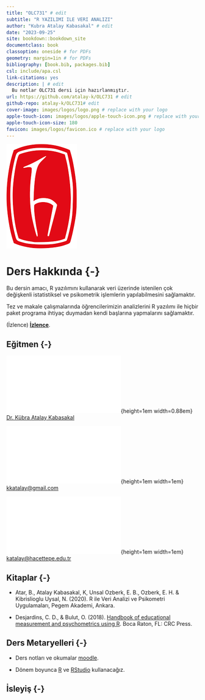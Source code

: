 ```yaml
--- 
title: "OLC731" # edit
subtitle: "R YAZILIMI ILE VERI ANALIZI" 
author: "Kubra Atalay Kabasakal" # edit
date: "2023-09-25"
site: bookdown::bookdown_site
documentclass: book
classoption: oneside # for PDFs
geometry: margin=1in # for PDFs
bibliography: [book.bib, packages.bib]
csl: include/apa.csl
link-citations: yes
description: | # edit
  Bu notlar OLC731 dersi için hazırlanmıştır.
url: https://github.com/atalay-k/OLC731 # edit
github-repo: atalay-k/OLC731# edit
cover-image: images/logos/logo.png # replace with your logo
apple-touch-icon: images/logos/apple-touch-icon.png # replace with your logo
apple-touch-icon-size: 180
favicon: images/logos/favicon.ico # replace with your logo
---
```





<div class="small_right"><img src="images/logos/logo.png" 
     alt="ADS Hex Logo" /></div>





# Ders Hakkında {-}

Bu dersin amacı, R yazılımını kullanarak veri üzerinde istenilen çok değişkenli istatistiksel ve psikometrik işlemlerin yapılabilmesini sağlamaktır.

Tez ve makale çalışmalarında öğrencilerimizin analizlerini R yazılımı ile hiçbir paket programa ihtiyaç duymadan kendi başlarına yapmalarını sağlamaktır.

(İzlence) [**İzlence**](https://akts.hacettepe.edu.tr/ders_detay.php?ders_ref=DRSTNM_0000000000000000000018497&ders_kod=OLC731&zs_link=2&prg_kod=21134&submenuheader=2).

## Eğitmen {-}

![](index_files/figure-latex/fa-icon-b6db0f254c80bc493dbb13c250115ecc.pdf){height=1em width=0.88em} [Dr. Kübra Atalay Kabasakal](https://avesis.hacettepe.edu.tr/katalay)

![](index_files/figure-latex/fa-icon-f768fe0dd920858851ba0f42fb5fcbf3.pdf){height=1em width=1em} <kkatalay@gmail.com>

![](index_files/figure-latex/fa-icon-f768fe0dd920858851ba0f42fb5fcbf3.pdf){height=1em width=1em} <katalay@hacettepe.edu.tr>

## Kitaplar {-}

-  Atar, B., Atalay Kabasakal, K, Unsal Ozberk, E. B., Ozberk, E. H. & Kibrislioglu Uysal, N. (2020). R ile Veri Analizi ve Psikometri Uygulamaları, Pegem Akademi, Ankara.

- Desjardins, C. D., & Bulut, O. (2018). [Handbook of educational measurement and psychometrics using R](https://www.routledge.com/Handbook-of-Educational-Measurement-and-Psychometrics-Using-R/Desjardins-Bulut/p/book/9780367734671). Boca Raton, FL: CRC Press.

## Ders Metaryelleri {-}

- Ders notları ve okumalar  [moodle](https://lisansustu.hacettepe.edu.tr/login/index.php). 

- Dönem boyunca [R](https://cran.r-project.org/) ve [RStudio](https://www.rstudio.com/) kullanacağız. 

## İsleyiş  {-}


